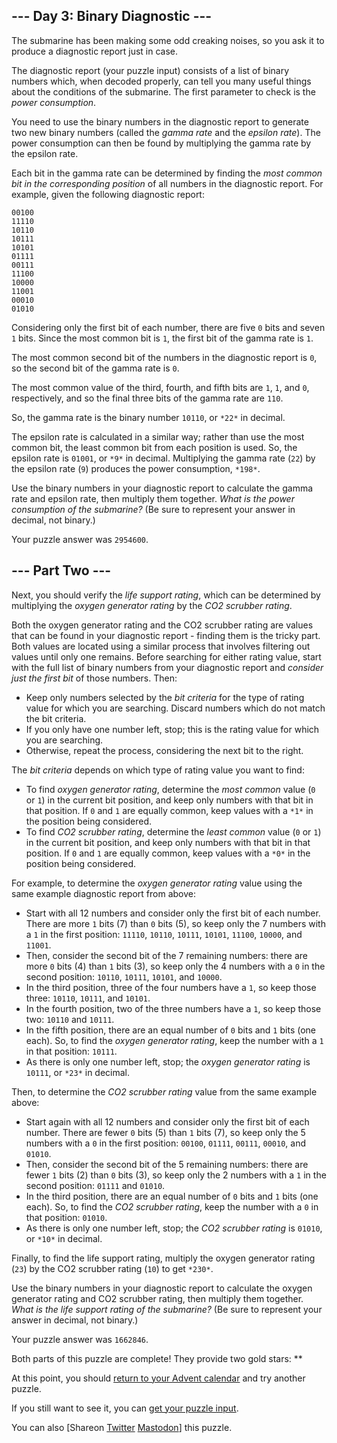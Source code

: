 \--- Day 3: Binary Diagnostic ---
----------

The submarine has been making some odd creaking noises, so you ask it to produce a diagnostic report just in case.

The diagnostic report (your puzzle input) consists of a list of binary numbers which, when decoded properly, can tell you many useful things about the conditions of the submarine. The first parameter to check is the *power consumption*.

You need to use the binary numbers in the diagnostic report to generate two new binary numbers (called the *gamma rate* and the *epsilon rate*). The power consumption can then be found by multiplying the gamma rate by the epsilon rate.

Each bit in the gamma rate can be determined by finding the *most common bit in the corresponding position* of all numbers in the diagnostic report. For example, given the following diagnostic report:

```
00100
11110
10110
10111
10101
01111
00111
11100
10000
11001
00010
01010

```

Considering only the first bit of each number, there are five `0` bits and seven `1` bits. Since the most common bit is `1`, the first bit of the gamma rate is `1`.

The most common second bit of the numbers in the diagnostic report is `0`, so the second bit of the gamma rate is `0`.

The most common value of the third, fourth, and fifth bits are `1`, `1`, and `0`, respectively, and so the final three bits of the gamma rate are `110`.

So, the gamma rate is the binary number `10110`, or `*22*` in decimal.

The epsilon rate is calculated in a similar way; rather than use the most common bit, the least common bit from each position is used. So, the epsilon rate is `01001`, or `*9*` in decimal. Multiplying the gamma rate (`22`) by the epsilon rate (`9`) produces the power consumption, `*198*`.

Use the binary numbers in your diagnostic report to calculate the gamma rate and epsilon rate, then multiply them together. *What is the power consumption of the submarine?* (Be sure to represent your answer in decimal, not binary.)

Your puzzle answer was `2954600`.

\--- Part Two ---
----------

Next, you should verify the *life support rating*, which can be determined by multiplying the *oxygen generator rating* by the *CO2 scrubber rating*.

Both the oxygen generator rating and the CO2 scrubber rating are values that can be found in your diagnostic report - finding them is the tricky part. Both values are located using a similar process that involves filtering out values until only one remains. Before searching for either rating value, start with the full list of binary numbers from your diagnostic report and *consider just the first bit* of those numbers. Then:

* Keep only numbers selected by the *bit criteria* for the type of rating value for which you are searching. Discard numbers which do not match the bit criteria.
* If you only have one number left, stop; this is the rating value for which you are searching.
* Otherwise, repeat the process, considering the next bit to the right.

The *bit criteria* depends on which type of rating value you want to find:

* To find *oxygen generator rating*, determine the *most common* value (`0` or `1`) in the current bit position, and keep only numbers with that bit in that position. If `0` and `1` are equally common, keep values with a `*1*` in the position being considered.
* To find *CO2 scrubber rating*, determine the *least common* value (`0` or `1`) in the current bit position, and keep only numbers with that bit in that position. If `0` and `1` are equally common, keep values with a `*0*` in the position being considered.

For example, to determine the *oxygen generator rating* value using the same example diagnostic report from above:

* Start with all 12 numbers and consider only the first bit of each number. There are more `1` bits (7) than `0` bits (5), so keep only the 7 numbers with a `1` in the first position: `11110`, `10110`, `10111`, `10101`, `11100`, `10000`, and `11001`.
* Then, consider the second bit of the 7 remaining numbers: there are more `0` bits (4) than `1` bits (3), so keep only the 4 numbers with a `0` in the second position: `10110`, `10111`, `10101`, and `10000`.
* In the third position, three of the four numbers have a `1`, so keep those three: `10110`, `10111`, and `10101`.
* In the fourth position, two of the three numbers have a `1`, so keep those two: `10110` and `10111`.
* In the fifth position, there are an equal number of `0` bits and `1` bits (one each). So, to find the *oxygen generator rating*, keep the number with a `1` in that position: `10111`.
* As there is only one number left, stop; the *oxygen generator rating* is `10111`, or `*23*` in decimal.

Then, to determine the *CO2 scrubber rating* value from the same example above:

* Start again with all 12 numbers and consider only the first bit of each number. There are fewer `0` bits (5) than `1` bits (7), so keep only the 5 numbers with a `0` in the first position: `00100`, `01111`, `00111`, `00010`, and `01010`.
* Then, consider the second bit of the 5 remaining numbers: there are fewer `1` bits (2) than `0` bits (3), so keep only the 2 numbers with a `1` in the second position: `01111` and `01010`.
* In the third position, there are an equal number of `0` bits and `1` bits (one each). So, to find the *CO2 scrubber rating*, keep the number with a `0` in that position: `01010`.
* As there is only one number left, stop; the *CO2 scrubber rating* is `01010`, or `*10*` in decimal.

Finally, to find the life support rating, multiply the oxygen generator rating (`23`) by the CO2 scrubber rating (`10`) to get `*230*`.

Use the binary numbers in your diagnostic report to calculate the oxygen generator rating and CO2 scrubber rating, then multiply them together. *What is the life support rating of the submarine?* (Be sure to represent your answer in decimal, not binary.)

Your puzzle answer was `1662846`.

Both parts of this puzzle are complete! They provide two gold stars: \*\*

At this point, you should [return to your Advent calendar](/2021) and try another puzzle.

If you still want to see it, you can [get your puzzle input](3/input).

You can also [Shareon [Twitter](https://twitter.com/intent/tweet?text=I%27ve+completed+%22Binary+Diagnostic%22+%2D+Day+3+%2D+Advent+of+Code+2021&url=https%3A%2F%2Fadventofcode%2Ecom%2F2021%2Fday%2F3&related=ericwastl&hashtags=AdventOfCode) [Mastodon](javascript:void(0);)] this puzzle.